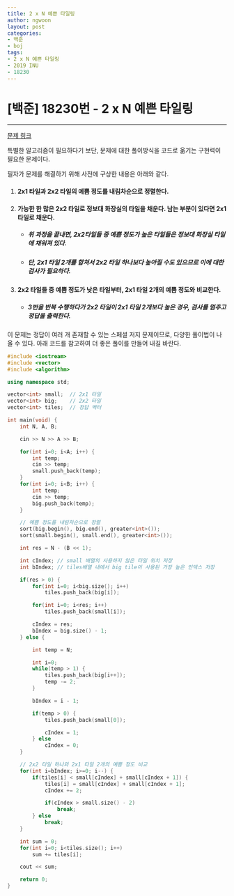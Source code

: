 ```yaml
---
title: 2 x N 예쁜 타일링
author: ngwoon
layout: post
categories:
- 백준
- boj
tags:
- 2 x N 예쁜 타일링
- 2019 INU
- 18230
---
```


# [백준] 18230번 - 2 x N 예쁜 타일링
- - -

[문제 링크](https://www.acmicpc.net/problem/18230)

특별한 알고리즘이 필요하다기 보단, 문제에 대한 풀이방식을 코드로 옮기는 구현력이 필요한 문제이다.

필자가 문제를 해결하기 위해 사전에 구상한 내용은 아래와 같다.  

1. #### 2x1 타일과 2x2 타일의 예쁨 정도를 내림차순으로 정렬한다.
2. #### 가능한 한 많은 2x2 타일로 정보대 화장실의 타일을 채운다. 남는 부분이 있다면 2x1 타일로 채운다.

    - ##### 위 과정을 끝내면, 2x2타일들 중 예쁨 정도가 높은 타일들은 정보대 화장실 타일에 채워져 있다.
    - ##### 단, 2x1 타일 2개를 합쳐서 2x2 타일 하나보다 높아질 수도 있으므로 이에 대한 검사가 필요하다.

3. #### 2x2 타일들 중 예쁨 정도가 낮은 타일부터, 2x1 타일 2개의 예쁨 정도와 비교한다.
    - ##### 3번을 반복 수행하다가 2x2 타일이 2x1 타일 2개보다 높은 경우, 검사를 멈추고 정답을 출력한다.  

이 문제는 정답이 여러 개 존재할 수 있는 스페셜 저지 문제이므로, 다양한 풀이법이 나올 수 있다. 아래 코드를 참고하여 더 좋은 풀이를 만들어 내길 바란다.


```cpp
#include <iostream>
#include <vector>
#include <algorithm>

using namespace std;

vector<int> small;  // 2x1 타일
vector<int> big;    // 2x2 타일
vector<int> tiles;  // 정답 벡터

int main(void) {
    int N, A, B;

    cin >> N >> A >> B;

    for(int i=0; i<A; i++) {
        int temp;
        cin >> temp;
        small.push_back(temp);
    }
    for(int i=0; i<B; i++) {
        int temp;
        cin >> temp;
        big.push_back(temp);
    }

    // 예쁨 정도를 내림차순으로 정렬
    sort(big.begin(), big.end(), greater<int>());
    sort(small.begin(), small.end(), greater<int>());

    int res = N - (B << 1);

    int cIndex; // small 배열의 사용하지 않은 타일 위치 저장
    int bIndex; // tiles배열 내에서 big tile이 사용된 가장 높은 인덱스 저장

    if(res > 0) {
        for(int i=0; i<big.size(); i++)
            tiles.push_back(big[i]);

        for(int i=0; i<res; i++)
            tiles.push_back(small[i]);

        cIndex = res;
        bIndex = big.size() - 1;
    } else {

        int temp = N;

        int i=0;
        while(temp > 1) {
            tiles.push_back(big[i++]);
            temp -= 2;
        }

        bIndex = i - 1;

        if(temp > 0) {
            tiles.push_back(small[0]);

            cIndex = 1;
        } else
            cIndex = 0;
    }

    // 2x2 타일 하나와 2x1 타일 2개의 예쁨 정도 비교
    for(int i=bIndex; i>=0; i--) {
        if(tiles[i] < small[cIndex] + small[cIndex + 1]) {
            tiles[i] = small[cIndex] + small[cIndex + 1];
            cIndex += 2;

            if(cIndex > small.size() - 2)
                break;
        } else
            break;
    }

    int sum = 0;
    for(int i=0; i<tiles.size(); i++)
        sum += tiles[i];

    cout << sum;

    return 0;
}  
```
